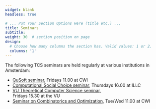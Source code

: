 ```yaml
---
widget: blank
headless: true

# ... Put Your Section Options Here (title etc.) ...
title: Seminars
subtitle:
weight: 30  # section position on page
design:
  # Choose how many columns the section has. Valid values: 1 or 2.
  columns: '1'
---
```


The following TCS seminars are held regularly at various institutions in Amsterdam:
- [QuSoft seminar](https://www.qusoft.org/events2-directory-2/), Fridays 11.00 at CWI
- [Computational Social Choice seminar](https://staff.fnwi.uva.nl/u.endriss/seminar/), Thursdays 16.00 at ILLC
- [VU Theoretical Computer Science seminar](https://www.cs.vu.nl/~tcs/seminar),<br>Fridays 15.30 at the VU
- [Seminar on Combinatorics and Optimization](https://www.cwi.nl/research/groups/networks-and-optimization/aco-seminar), Tue/Wed 11.00 at CWI
